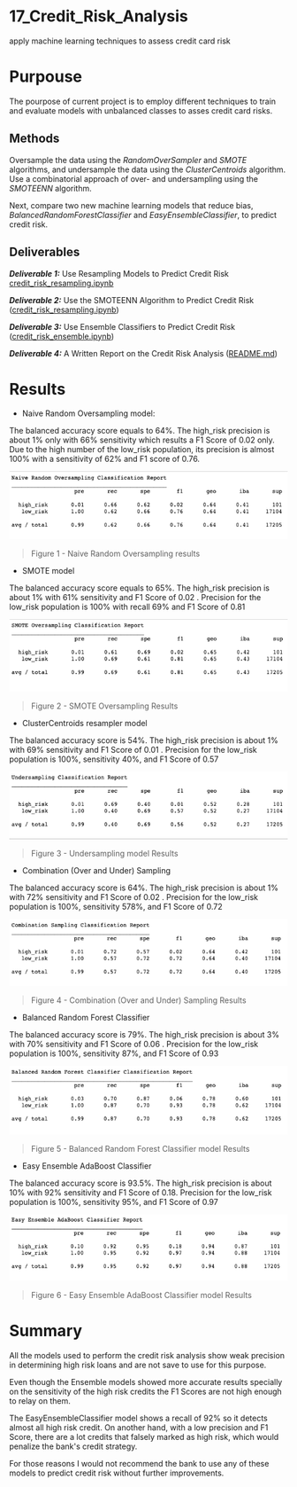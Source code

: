 # 17_Credit_Risk_Analysis
 apply machine learning  techniques to assess credit card risk

# Purpouse

The pourpose of current project is to employ different techniques to train and evaluate models with unbalanced classes to asses credit card risks.


## Methods

Oversample the data using the *RandomOverSampler* and *SMOTE* algorithms, and undersample the data using the *ClusterCentroids* algorithm. Use a combinatorial approach of over- and undersampling using the *SMOTEENN* algorithm. 

Next, compare two new machine learning models that reduce bias, *BalancedRandomForestClassifier* and *EasyEnsembleClassifier*, to predict credit risk.

## Deliverables

__*Deliverable 1:*__ Use Resampling Models to Predict Credit Risk [credit_risk_resampling.ipynb](https://github.com/xenia-e/17_Credit_Risk_Analysis/blob/main/credit_risk_resampling.ipynb)

__*Deliverable 2:*__  Use the SMOTEENN Algorithm to Predict Credit Risk ([credit_risk_resampling.ipynb](https://github.com/xenia-e/17_Credit_Risk_Analysis/blob/main/credit_risk_resampling.ipynb))

__*Deliverable 3:*__  Use Ensemble Classifiers to Predict Credit Risk ([credit_risk_ensemble.ipynb](https://github.com/xenia-e/17_Credit_Risk_Analysis/blob/main/credit_risk_ensemble.ipynb))

__*Deliverable 4:*__  A Written Report on the Credit Risk Analysis ([README.md](https://github.com/xenia-e/17_Credit_Risk_Analysis/blob/main/README.md))

# Results

- Naive Random Oversampling model: 

The balanced accuracy score equals to 64%.
The high_risk precision is about 1% only with 66% sensitivity which results a F1 Score of 0.02 only.
Due to the high number of the low_risk population, its precision is almost 100% with a sensitivity of 62% and F1 score of 0.76.

![Naive Random Oversampling results](https://github.com/xenia-e/17_Credit_Risk_Analysis/blob/main/Analysis/naive_random_sampling.png)

>Figure 1 - Naive Random Oversampling results

- SMOTE model

The balanced accuracy score equals to 65%.
The high_risk precision is about 1%  with 61% sensitivity and F1 Score of 0.02 .
Precision for the low_risk population is 100% with recall 69% and F1 Score of 0.81

![SMOTE Oversampling results](https://github.com/xenia-e/17_Credit_Risk_Analysis/blob/main/Analysis/smote_oversampling.png)

>Figure 2 - SMOTE Oversampling Results

- ClusterCentroids resampler model

The balanced accuracy score is 54%.
The high_risk precision is about 1%  with 69% sensitivity and F1 Score of 0.01 .
Precision for the low_risk population is 100%, sensitivity 40%, and F1 Score of 0.57

![Undersampling model Results](https://github.com/xenia-e/17_Credit_Risk_Analysis/blob/main/Analysis/undersampling.png)

>Figure 3 - Undersampling model Results

- Combination (Over and Under) Sampling

The balanced accuracy score is 64%.
The high_risk precision is about 1%  with 72% sensitivity and F1 Score of 0.02 .
Precision for the low_risk population is 100%, sensitivity 578%, and F1 Score of 0.72

![Combination (Over and Under) Sampling Results](https://github.com/xenia-e/17_Credit_Risk_Analysis/blob/main/Analysis/combination.png)

>Figure 4 - Combination (Over and Under) Sampling Results

- Balanced Random Forest Classifier

The balanced accuracy score is 79%.
The high_risk precision is about 3%  with 70% sensitivity and F1 Score of 0.06 .
Precision for the low_risk population is 100%, sensitivity 87%, and F1 Score of 0.93

![Balanced Random Forest Classifier model Results](https://github.com/xenia-e/17_Credit_Risk_Analysis/blob/main/Analysis/brf.png)

>Figure 5 - Balanced Random Forest Classifier model Results

- Easy Ensemble AdaBoost Classifier

The balanced accuracy score is  93.5%.
The high_risk precision is about 10%  with 92% sensitivity and F1 Score of 0.18.
Precision for the low_risk population is 100%, sensitivity 95%, and F1 Score of 0.97

![Easy Ensemble AdaBoost Classifier model Results](https://github.com/xenia-e/17_Credit_Risk_Analysis/blob/main/Analysis/eea.png)

>Figure 6 - Easy Ensemble AdaBoost Classifier model Results


# Summary 

All the models used to perform the credit risk analysis show weak precision in determining high risk loans and are not save to use for this purpose.

Even though the Ensemble models showed more accurate results specially on the sensitivity of the high risk credits the F1 Scores are not high enough to relay on them.

The EasyEnsembleClassifier model shows a recall of 92% so it detects almost all high risk credit. On another hand, with a low precision and F1 Score, there are a lot credits that falsely marked as high risk, which would penalize the bank's credit strategy.

For those reasons I would not recommend the bank to use any of these models to predict credit risk without further improvements.